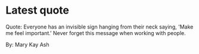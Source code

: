 # Latest quote 

Quote: Everyone has an invisible sign hanging from their neck saying, 'Make me feel important.' Never forget this message when working with people. 

By: Mary Kay Ash